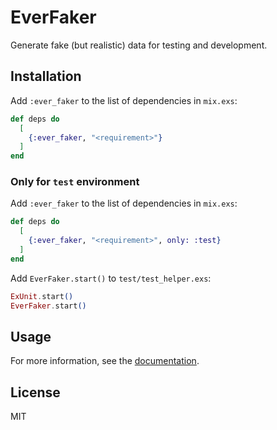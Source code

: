 # EverFaker

Generate fake (but realistic) data for testing and development.

## Installation

Add `:ever_faker` to the list of dependencies in `mix.exs`:

```elixir
def deps do
  [
    {:ever_faker, "<requirement>"}
  ]
end
```

### Only for `test` environment

Add `:ever_faker` to the list of dependencies in `mix.exs`:

```elixir
def deps do
  [
    {:ever_faker, "<requirement>", only: :test}
  ]
end
```

Add `EverFaker.start()` to `test/test_helper.exs`:

```elixir
ExUnit.start()
EverFaker.start()
```

## Usage

For more information, see the [documentation](https://hexdocs.pm/ever_faker).

## License

MIT
